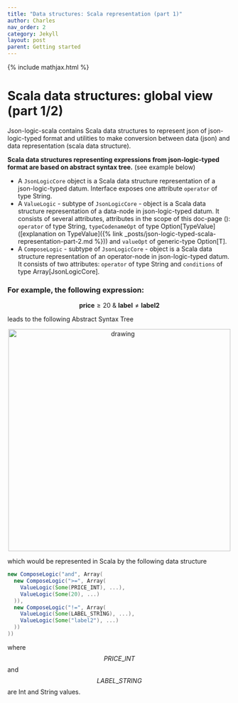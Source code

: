 ```yaml
---
title: "Data structures: Scala representation (part 1)"
author: Charles
nav_order: 2
category: Jekyll
layout: post
parent: Getting started
---
```

{% include mathjax.html %}

# Scala data structures: global view (part 1/2)

Json-logic-scala contains Scala data structures to represent json of json-logic-typed format and utilities to make
conversion between data (json) and data representation (scala data structure).

**Scala data structures representing expressions from json-logic-typed format are based on abstract syntax tree.** (see example below)

* A `JsonLogicCore` object is a Scala data structure representation of a json-logic-typed datum. Interface exposes one 
attribute `operator` of type String.
* A `ValueLogic` - subtype of `JsonLogicCore` - object is a Scala data structure representation of a data-node in
json-logic-typed datum. It consists of several attributes, attributes in the scope of this doc-page ():
`operator` of type String, `typeCodenameOpt` of type Option[TypeValue] ([explanation on TypeValue]({% link _posts/json-logic-typed-scala-representation-part-2.md %})) and `valueOpt` of generic-type Option[T].
* A `ComposeLogic` - subtype of `JsonLogicCore` - object is a Scala data structure representation of an operator-node in json-logic-typed datum.
It consists of two attributes: `operator` of type String and `conditions` of type Array[JsonLogicCore].

### For example, the following expression:

$$\mathbf{price} \ge 20\ \&\ \mathbf{label}\neq\mathbf{label2}$$

leads to the following Abstract Syntax Tree
<p align="center">
    <img src="/assets/boolean_logical_tree.png" alt="drawing" width="500"/>
</p>

which would be represented in Scala by the following data structure

```scala
new ComposeLogic("and", Array(
  new ComposeLogic(">=", Array(
    ValueLogic(Some(PRICE_INT), ...),
    ValueLogic(Some(20), ...)
  )),
  new ComposeLogic("!=", Array(
    ValueLogic(Some(LABEL_STRING), ...),
    ValueLogic(Some("label2"), ...)
  ))
))
```
where $$PRICE\_INT$$ and $$LABEL\_STRING$$ are Int and String values.


